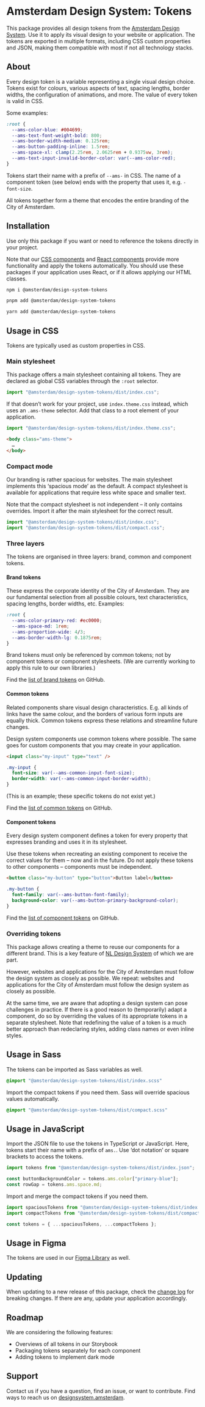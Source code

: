 <!-- @license CC0-1.0 -->

# Amsterdam Design System: Tokens

This package provides all design tokens from the [Amsterdam Design System](https://designsystem.amsterdam).
Use it to apply its visual design to your website or application.
The tokens are exported in multiple formats, including CSS custom properties and JSON, making them compatible with most if not all technology stacks.

## About

Every design token is a variable representing a single visual design choice.
Tokens exist for colours, various aspects of text, spacing lengths, border widths, the configuration of animations, and more.
The value of every token is valid in CSS.

Some examples:

```css
:root {
  --ams-color-blue: #004699;
  --ams-text-font-weight-bold: 800;
  --ams-border-width-medium: 0.125rem;
  --ams-button-padding-inline: 1.5rem;
  --ams-space-xl: clamp(2.25rem, 2.0625rem + 0.9375vw, 3rem);
  --ams-text-input-invalid-border-color: var(--ams-color-red);
}
```

Tokens start their name with a prefix of `--ams-` in CSS.
The name of a component token (see below) ends with the property that uses it, e.g. `-font-size`.

All tokens together form a theme that encodes the entire branding of the City of Amsterdam.

## Installation

Use only this package if you want or need to reference the tokens directly in your project.

Note that our [CSS components](https://www.npmjs.com/package/@amsterdam/design-system-css) and [React components](https://www.npmjs.com/package/@amsterdam/design-system-react) provide more functionality and apply the tokens automatically.
You should use these packages if your application uses React, or if it allows applying our HTML classes.

```sh
npm i @amsterdam/design-system-tokens
```

```sh
pnpm add @amsterdam/design-system-tokens
```

```sh
yarn add @amsterdam/design-system-tokens
```

## Usage in CSS

Tokens are typically used as custom properties in CSS.

### Main stylesheet

This package offers a main stylesheet containing all tokens.
They are declared as global CSS variables through the `:root` selector.

```ts
import "@amsterdam/design-system-tokens/dist/index.css";
```

If that doesn’t work for your project, use `index.theme.css` instead, which uses an `.ams-theme` selector.
Add that class to a root element of your application.

```ts
import "@amsterdam/design-system-tokens/dist/index.theme.css";
```

```html
<body class="ams-theme">
  …
</body>
```

### Compact mode

Our branding is rather spacious for websites.
The main stylesheet implements this ‘spacious mode’ as the default.
A compact stylesheet is available for applications that require less white space and smaller text.

Note that the compact stylesheet is not independent – it only contains overrides.
Import it after the main stylesheet for the correct result.

```ts
import "@amsterdam/design-system-tokens/dist/index.css";
import "@amsterdam/design-system-tokens/dist/compact.css";
```

### Three layers

The tokens are organised in three layers: brand, common and component tokens.

#### Brand tokens

These express the corporate identity of the City of Amsterdam.
They are our fundamental selection from all possible colours, text characteristics, spacing lengths, border widths, etc.
Examples:

```css
:root {
  --ams-color-primary-red: #ec0000;
  --ams-space-md: 1rem;
  --ams-proportion-wide: 4/3;
  --ams-border-width-lg: 0.1875rem;
}
```

Brand tokens must only be referenced by common tokens; not by component tokens or component stylesheets.
(We are currently working to apply this rule to our own libraries.)

Find the [list of brand tokens](https://github.com/Amsterdam/design-system/tree/main/proprietary/tokens/src/brand/ams) on GitHub.

#### Common tokens

Related components share visual design characteristics.
E.g. all kinds of links have the same colour, and the borders of various form inputs are equally thick.
Common tokens express these relations and streamline future changes.

Design system components use common tokens where possible.
The same goes for custom components that you may create in your application.

```html
<input class="my-input" type="text" />
```

```css
.my-input {
  font-size: var(--ams-common-input-font-size);
  border-width: var(--ams-common-input-border-width);
}
```

(This is an example; these specific tokens do not exist yet.)

Find the [list of common tokens](https://github.com/Amsterdam/design-system/tree/main/proprietary/tokens/src/common/ams) on GitHub.

#### Component tokens

Every design system component defines a token for every property that expresses branding and uses it in its stylesheet.

Use these tokens when recreating an existing component to receive the correct values for them – now and in the future.
Do not apply these tokens to other components – components must be independent.

```html
<button class="my-button" type="button">Button label</button>
```

```css
.my-button {
  font-family: var(--ams-button-font-family);
  background-color: var(--ams-button-primary-background-color);
}
```

Find the [list of component tokens](https://github.com/Amsterdam/design-system/tree/main/proprietary/tokens/src/component/ams) on GitHub.

### Overriding tokens

This package allows creating a theme to reuse our components for a different brand.
This is a key feature of [NL Design System](https://nldesignsystem.nl/) of which we are part.

However, websites and applications for the City of Amsterdam must follow the design system as closely as possible.
We repeat: websites and applications for the City of Amsterdam must follow the design system as closely as possible.

At the same time, we are aware that adopting a design system can pose challenges in practice.
If there is a good reason to (temporarily) adapt a component, do so by overriding the values of its appropriate tokens in a separate stylesheet.
Note that redefining the value of a token is a much better approach than redeclaring styles, adding class names or even inline styles.

## Usage in Sass

The tokens can be imported as Sass variables as well.

```sass
@import "@amsterdam/design-system-tokens/dist/index.scss"
```

Import the compact tokens if you need them.
Sass will override spacious values automatically.

```sass
@import "@amsterdam/design-system-tokens/dist/compact.scss"
```

## Usage in JavaScript

Import the JSON file to use the tokens in TypeScript or JavaScript.
Here, tokens start their name with a prefix of `ams.`.
Use ‘dot notation’ or square brackets to access the tokens.

```ts
import tokens from "@amsterdam/design-system-tokens/dist/index.json";

const buttonBackgroundColor = tokens.ams.color["primary-blue"];
const rowGap = tokens.ams.space.md;
```

Import and merge the compact tokens if you need them.

```ts
import spaciousTokens from "@amsterdam/design-system-tokens/dist/index.json";
import compactTokens from "@amsterdam/design-system-tokens/dist/compact.json";

const tokens = { ...spaciousTokens, ...compactTokens };
```

## Usage in Figma

The tokens are used in our [Figma Library](https://www.figma.com/file/9IGm6IdPUYizBNGsUnueBd/Amsterdam-Design-System?type=design&node-id=741-19633&mode=design&t=N8P3h3W67O0KNdga-0) as well.

## Updating

When updating to a new release of this package, check the [change log](https://github.com/Amsterdam/design-system/blob/main/proprietary/tokens/CHANGELOG.md) for breaking changes.
If there are any, update your application accordingly.

## Roadmap

We are considering the following features:

- Overviews of all tokens in our Storybook
- Packaging tokens separately for each component
- Adding tokens to implement dark mode

## Support

Contact us if you have a question, find an issue, or want to contribute.
Find ways to reach us on [designsystem.amsterdam](https://designsystem.amsterdam/).
